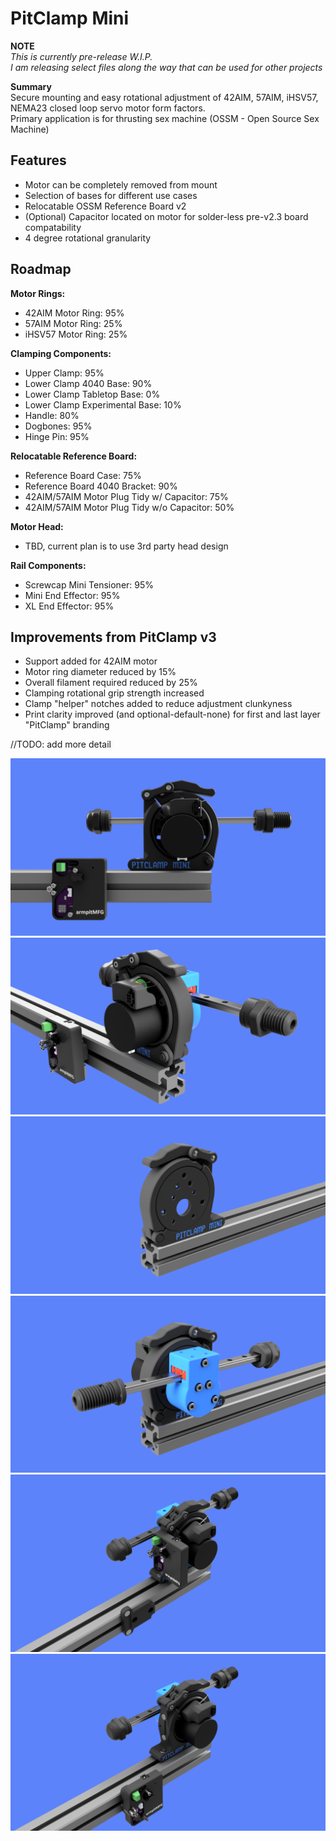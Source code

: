 # PitClamp Mini
**NOTE**  
_This is currently pre-release W.I.P._  
_I am releasing select files along the way that can be used for other projects_  

**Summary**  
Secure mounting and easy rotational adjustment of 42AIM, 57AIM, iHSV57, NEMA23 closed loop servo motor form factors.  
Primary application is for thrusting sex machine (OSSM - Open Source Sex Machine)

## Features  
  - Motor can be completely removed from mount    
  - Selection of bases for different use cases  
  - Relocatable OSSM Reference Board v2  
  - (Optional) Capacitor located on motor for solder-less pre-v2.3 board compatability  
  - 4 degree rotational granularity  
    
## Roadmap  

**Motor Rings:**
  - 42AIM Motor Ring: 95%  
  - 57AIM Motor Ring: 25%
  - iHSV57 Motor Ring: 25%

**Clamping Components:**
  - Upper Clamp: 95%  
  - Lower Clamp 4040 Base: 90%  
  - Lower Clamp Tabletop Base: 0%
  - Lower Clamp Experimental Base: 10%
  - Handle: 80%  
  - Dogbones: 95%  
  - Hinge Pin: 95%

**Relocatable Reference Board:**
  - Reference Board Case: 75%  
  - Reference Board 4040 Bracket: 90%
  - 42AIM/57AIM Motor Plug Tidy w/ Capacitor: 75%
  - 42AIM/57AIM Motor Plug Tidy w/o Capacitor: 50%

**Motor Head:**
  - TBD, current plan is to use 3rd party head design

**Rail Components:**
  - Screwcap Mini Tensioner: 95%
  - Mini End Effector: 95%
  - XL End Effector: 95%

## Improvements from PitClamp v3 
  - Support added for 42AIM motor  
  - Motor ring diameter reduced by 15%  
  - Overall filament required reduced by 25%  
  - Clamping rotational grip strength increased  
  - Clamp "helper" notches added to reduce adjustment clunkyness  
  - Print clarity improved (and optional-default-none) for first and last layer "PitClamp" branding  
  


//TODO: add more detail  



![](BETA/Images/PitClamp_Mini_Profile.png)
![](BETA/Images/PitClamp_Mini_Motor_Front.png)
![](BETA/Images/PitClamp_Mini_Primary_Bare.png)
![](BETA/Images/PitClamp_Mini_Primary_Built.png)
![](BETA/Images/PitClamp_Mini_Overall_Board_Attached.png)
![](BETA/Images/PitClamp_Mini_Overall_Board_External.png)

